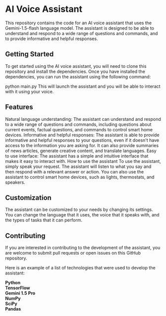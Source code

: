 # AI Voice Assistant
This repository contains the code for an AI voice assistant that uses the Gemini-1.5-flash language model. The assistant is designed to be able to understand and respond to a wide range of questions and commands, and to provide informative and helpful responses.


## **Getting Started**
To get started using the AI voice assistant, you will need to clone this repository and install the dependencies.
Once you have installed the dependencies, you can run the assistant using the following command:

python main.py
This will launch the assistant and you will be able to interact with it using your voice.

## **Features**
Natural language understanding: The assistant can understand and respond to a wide range of questions and commands, including questions about current events, factual questions, and commands to control smart home devices.
Informative and helpful responses: The assistant is able to provide informative and helpful responses to your questions, even if it doesn't have access to the information you are asking for. It can also provide summaries of news articles, generate creative content, and translate languages.
Easy to use interface: The assistant has a simple and intuitive interface that makes it easy to interact with.
How to use the assistant
To use the assistant, simply speak your request. The assistant will listen to what you say and then respond with a relevant answer or action. You can also use the assistant to control smart home devices, such as lights, thermostats, and speakers.

## **Customization**
The assistant can be customized to your needs by changing its settings. You can change the language that it uses, the voice that it speaks with, and the types of tasks that it can perform.

## **Contributing**
If you are interested in contributing to the development of the assistant, you are welcome to submit pull requests or open issues on this GitHub repository.


Here is an example of a list of technologies that were used to develop the assistant:

**Python  
TensorFlow  
Gemini 1.5 Pro  
NumPy  
SciPy  
Pandas**  
